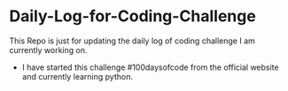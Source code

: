 # Daily-Log-for-Coding-Challenge
This Repo is just for updating the daily log of coding challenge I am currently working on.


- I have started this challenge #100daysofcode from the official website and currently learning python.
